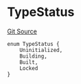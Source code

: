 # TypeStatus
[Git Source](https://github.com/metacontract/mc/blob/7db22f6d7abc05705d21c7601fb406ca49c18557/src/devkit/Flattened.sol)


```solidity
enum TypeStatus {
    Uninitialized,
    Building,
    Built,
    Locked
}
```

